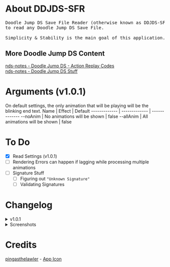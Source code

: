# About DDJDS-SFR
<pre>
Doodle Jump DS Save File Reader (otherwise known as DDJDS-SFR) is a simple CLI utility which its purpose is to be able
to read any Doodle Jump DS Save File.

Simplicity & Stability is the main goal of this application.
</pre>
## More Doodle Jump DS Content ##
<a href="https://github.com/miso-xyz/nds-notes/blob/main/AR%20Codes%20ive%20made/Doodle%20Jump%20Codes.txt">nds-notes - Doodle Jump DS - Action Replay Codes</a></br>
<a href="https://github.com/miso-xyz/nds-notes/tree/main/Doodle-Jump-DS">nds-notes - Doodle Jump DS Stuff</a>

# Arguments (v1.0.1)
On default settings, the only animation that will be playing will be the blinking end text.
Name | Effect | Default
------------- | ------------- | -------------
--noAnim | No animations will be shown | false
--allAnim | All animations will be shown | false

# To Do
- [x] Read Settings (v1.0.1)
- [ ] Rendering Errors can happen if lagging while processing multiple animations
- [ ] Signature Stuff
  - [ ] Figuring out `"Unknown Signature"`
  - [ ] Validating Signatures

# Changelog
<details>
<summary>v1.0.1</summary>
<pre>- Added Settings Reading
- Added Custom Arguments
- Changed HighScore Type from "UInt16" to "Int32"
- Fixed Drawing randomization
- GUI Improvements (Added Animations, Moved some stuff around & recolored text)
  |- Animations
     |- Blinking Pause Text
     |- Blinking "Max Reached!" & "(2.147B)"
- .DSV Reading is more stable
- Added Save File Type Style
  |- ".DSV - DeSmuME"
  |- ".SAV - Default"
  |- "%fileType% - Unknown"</pre>
</details>
<details>
  <summary>Screenshots</summary>
  <p>v1.0.1 Release Screenshot:</p>
  <img src="https://i.imgur.com/R5HLBln.png"></img>*
  
  - - - -
  
  <p>v1.0 Release Screenshot:</p>
  <img src="https://i.imgur.com/tNz8ayN.png"></img>
</details>

# Credits
<a href="https://www.deviantart.com/pingasthelawler/">pingasthelawler</a> - <a href="https://www.deviantart.com/pingasthelawler/art/Super-Sonic-Doodle-Jump-Alien-429184537">App Icon</a>
